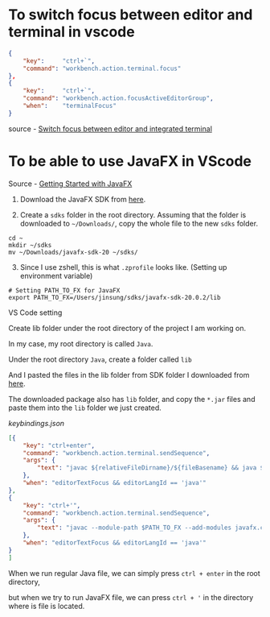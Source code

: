 # To switch focus between editor and terminal in vscode

```json
{
    "key":     "ctrl+`",
    "command": "workbench.action.terminal.focus"
},
{
    "key":     "ctrl+`",
    "command": "workbench.action.focusActiveEditorGroup",
    "when":    "terminalFocus"
}
```

source - [Switch focus between editor and integrated terminal](https://stackoverflow.com/questions/42796887/switch-focus-between-editor-and-integrated-terminal)


# To be able to use JavaFX in VScode

Source - [Getting Started with JavaFX](https://openjfx.io/openjfx-docs/#install-javafx)

1. Download the JavaFX SDK from [here](https://gluonhq.com/products/javafx/).

2. Create a `sdks` folder in the root directory. Assuming that the folder is downloaded to `~/Downloads/`, copy the whole file to the new `sdks` folder.

```
cd ~
mkdir ~/sdks
mv ~/Downloads/javafx-sdk-20 ~/sdks/
```

3. Since I use zshell, this is what `.zprofile` looks like. (Setting up environment variable)

```shell
# Setting PATH_TO_FX for JavaFX
export PATH_TO_FX=/Users/jinsung/sdks/javafx-sdk-20.0.2/lib
```

VS Code setting

Create lib folder under the root directory of the project I am working on.

In my case, my root directory is called `Java`.

Under the root directory `Java`, create a folder called `lib`

And I pasted the files in the lib folder from SDK folder I downloaded from [here](https://gluonhq.com/products/javafx/).

The downloaded package also has `lib` folder, and copy the `*.jar` files and paste them into the `lib` folder we just created.

<em>keybindings.json</em>

```json
[{
    "key": "ctrl+enter",
    "command": "workbench.action.terminal.sendSequence",
    "args": { 
        "text": "javac ${relativeFileDirname}/${fileBasename} && java ${relativeFileDirname}/${fileBasenameNoExtension}\u000D" 
    },
    "when": "editorTextFocus && editorLangId == 'java'"
},
{
    "key": "ctrl+'",
    "command": "workbench.action.terminal.sendSequence",
    "args": { 
        "text": "javac --module-path $PATH_TO_FX --add-modules javafx.controls ${fileBasename} && java --module-path /Users/jinsung/sdks/javafx-sdk-20.0.2/lib --add-modules javafx.controls,javafx.fxml ${fileBasenameNoExtension}\u000D" 
    },
    "when": "editorTextFocus && editorLangId == 'java'"
}
]
```

When we run regular Java file, we can simply press `ctrl + enter` in the root directory,

but when we try to run JavaFX file, we can press `ctrl + '` in the directory where is file is located.
